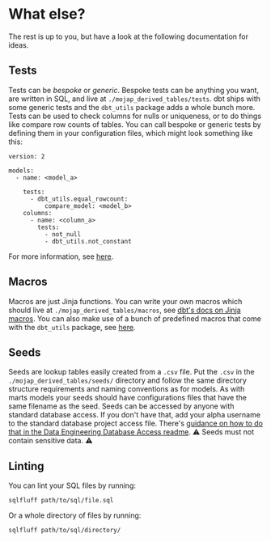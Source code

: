 # What else?
The rest is up to you, but have a look at the following documentation for ideas.
## Tests
Tests can be _bespoke_ or _generic_. Bespoke tests can be anything you want, are written in SQL, and live at `./mojap_derived_tables/tests`. dbt ships with some generic tests and the `dbt_utils` package adds a whole bunch more. Tests can be used to check columns for nulls or uniqueness, or to do things like compare row counts of tables. You can call bespoke or generic tests by defining them in your configuration files, which might look something like this:
```
version: 2

models:
  - name: <model_a>

    tests:
      - dbt_utils.equal_rowcount:
          compare_model: <model_b>
    columns:
      - name: <column_a>
        tests:
          - not_null
          - dbt_utils.not_constant
```
For more information, see [here](https://docs.getdbt.com/docs/building-a-dbt-project/tests).

## Macros
Macros are just Jinja functions. You can write your own macros which should live at `./mojap_derived_tables/macros`, see [dbt's docs on Jinja macros](https://docs.getdbt.com/docs/building-a-dbt-project/jinja-macros). You can also make use of a bunch of predefined macros that come with the `dbt_utils` package, see [here](https://hub.getdbt.com/dbt-labs/dbt_utils/latest/).

## Seeds
Seeds are lookup tables easily created from a `.csv` file. Put the `.csv` in the `./mojap_derived_tables/seeds/` directory and follow the same directory structure requirements and naming conventions as for models. As with marts models your seeds should have configurations files that have the same filename as the seed.
Seeds can be accessed by anyone with standard database access. If you don't have that, add your alpha username to the standard database project access file. There's [guidance on how to do that in the Data Engineering Database Access readme](https://github.com/moj-analytical-services/data-engineering-database-access#standard-database-access).
:warning: Seeds must not contain sensitive data. :warning:

## Linting
You can lint your SQL files by running:
```
sqlfluff path/to/sql/file.sql
```
Or a whole directory of files by running:
```
sqlfluff path/to/sql/directory/
```